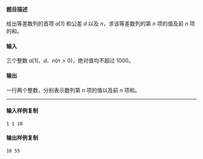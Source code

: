 #### 题目描述

给出等差数列的首项 $a[1]$ 和公差 $d$ 以及 $n$，求该等差数列的第 $n$ 项的值及前 $n$ 项的和。

#### 输入

三个整数 $a[1]$、$d$、$n(n>0)$，绝对值均不超过 $1000$。

#### 输出

一行两个整数，分别表示数列第 $n$ 项的值以及前 $n$ 项和。

___

#### 输入样例复制

```
1 1 10
```

#### 输出样例复制

```
10 55
```